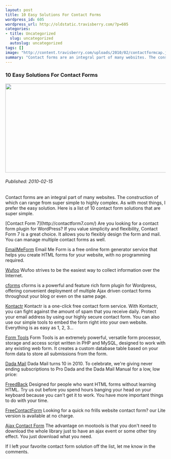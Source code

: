 ```yaml
--- 
layout: post
title: 10 Easy Solutions For Contact Forms
wordpress_id: 605
wordpress_url: http://oldstatic.travisberry.com/?p=605
categories: 
- title: Uncategorized
  slug: uncategorized
  autoslug: uncategorized
tags: []
image: "http://content.travisberry.com/uploads/2010/02/contactformcap.jpg"
summary: "Contact forms are an integral part of many websites. The construction of which can range from super simple to highly complex."
---
```

<article class="post clearfix">
  <h3>10 Easy Solutions For Contact Forms</h3>
  <a href="http://content.travisberry.com/uploads/2010/02/contactformcap.jpg" class="postImageLink"><img src="http://content.travisberry.com/uploads/2010/02/contactformcap.jpg" alt="" class="thumbnail alignleft" width=640 height=280 /></a>
  <h6>Published: 2010-02-15</h6>

Contact forms are an integral part of many websites. The construction of which can range from super simple to highly complex. As with most things, I prefer the easy solution. Here is a list of 10 contact form solutions that are super simple.
<div class="clearfix"></div>
[Contact Form 7](http://contactform7.com/) Are you looking for a contact form plugin for WordPress? If you value simplicity and flexibility, Contact Form 7 is a great choice. It allows you to flexibly design the form and mail. You can manage multiple contact forms as well.

[EmailMeForm](http://www.emailmeform.com/) Email Me Form is a free online form generator service that helps you create HTML forms for your website, with no programming required.

[Wufoo](http://wufoo.com/) Wufoo strives to be the easiest way to collect information over the Internet.

[cforms](http://www.deliciousdays.com/cforms-plugin/) cforms is a powerful and feature rich form plugin for Wordpress, offering convenient deployment of multiple Ajax driven contact forms throughout your blog or even on the same page.

[Kontactr](http://kontactr.com/) Kontactr is a one-click free contact form service. With Kontactr, you can fight against the amount of spam that you receive daily. Protect your email address by using our highly secure contact form. You can also use our simple tools to embed the form right into your own website. Everything is as easy as 1, 2, 3...

[Form Tools](http://www.formtools.org/) Form Tools is an extremely powerful, versatile form processor, storage and access script written in PHP and MySQL, designed to work with any existing web form. It creates a custom database table based on your form data to store all submissions from the form. 

[Dada Mail](http://dadamailproject.com/) Dada Mail turns 10 in 2010. To celebrate, we're giving never ending subscriptions to Pro Dada and the Dada Mail Manual for a low, low price:

[FreedBack](http://www.freedback.com/) Designed for people who want HTML forms without learning HTML. Try us out before you spend hours banging your head on your keyboard because you can't get it to work. You have more important things to do with your time.

[FreeContactForm](http://www.freecontactform.com/) Looking for a quick no frills website contact form? our Lite version is available at no charge.

[Ajax Contact Form](http://www.roscripts.com/AJAX_contact_form-144.html) The advantage on mootools is that you don't need to download the whole library just to have an ajax event or some other tiny effect. You just download what you need.

If I left your favorite contact form solution off the list, let me know in the comments.
</article>